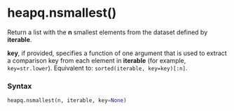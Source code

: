 # heapq.nsmallest()

Return a list with the **n** smallest elements from the dataset defined by **iterable**. 

**key**, if provided, specifies a function of one argument that is used to extract a comparison key from each element in **iterable** (for example, `key=str.lower`). Equivalent to: `sorted(iterable, key=key)[:n]`.

### Syntax

```python
heapq.nsmallest(n, iterable, key=None)
```
